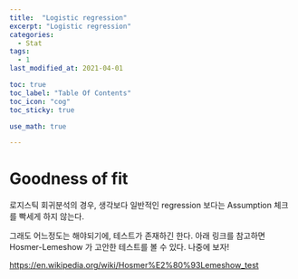 ```yaml
---
title:  "Logistic regression"
excerpt: "Logistic regression"
categories:
  - Stat
tags:
  - 1
last_modified_at: 2021-04-01

toc: true
toc_label: "Table Of Contents"
toc_icon: "cog"
toc_sticky: true

use_math: true

---
```


# Goodness of fit

로지스틱 회귀분석의 경우, 생각보다 일반적인 regression 보다는 Assumption 체크를 빡세게 하지 않는다. 

그래도 어느정도는 해야되기에, 테스트가 존재하긴 한다. 아래 링크를 참고하면 Hosmer-Lemeshow 가 고안한 테스트를 볼 수 있다. 나중에 보자! 

<https://en.wikipedia.org/wiki/Hosmer%E2%80%93Lemeshow_test>

